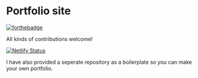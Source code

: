 # Portfolio site
[![forthebadge](https://forthebadge.com/images/badges/built-with-love.svg)](https://forthebadge.com)<br>


All kinds of contributions welcome! 

[![Netlify Status](https://api.netlify.com/api/v1/badges/a3695772-efda-42e9-9670-457d16158309/deploy-status)](https://app.netlify.com/sites/kapoor-aryan/deploys)


I have also provided a seperate repository as a boilerplate so you can make your own portfolio.
